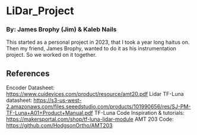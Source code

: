 # LiDar_Project
### By: James Brophy (Jim) & Kaleb Nails
This started as a personal project in 2023, that I took a year long haitus on. Then my friend, James Brophy, wanted to do it as his instrumentation project. So we worked on it together.

## References
Encoder Datasheet: https://www.cuidevices.com/product/resource/amt20.pdf
Lidar TF-Luna datasheet: https://s3-us-west-2.amazonaws.com/files.seeedstudio.com/products/101990656/res/SJ-PM-TF-Luna+A01+Product+Manual.pdf
TF-Luna Code Inspiration & tutorials: https://makersportal.com/shop/tf-luna-lidar-module
AMT 203 Code: https://github.com/HodgsonOrtho/AMT203
